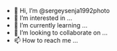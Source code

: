 - 👋 Hi, I’m @sergeysenja1992photo
- 👀 I’m interested in ...
- 🌱 I’m currently learning ...
- 💞️ I’m looking to collaborate on ...
- 📫 How to reach me ...

<!---
sergeysenja1992photo/sergeysenja1992photo is a ✨ special ✨ repository because its `README.md` (this file) appears on your GitHub profile.
You can click the Preview link to take a look at your changes.
--->
